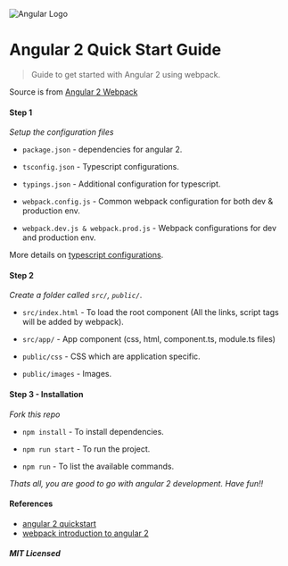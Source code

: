 
![Angular Logo](https://raw.githubusercontent.com/gokulkrishh/angular-2-quick-start/master/public/images/angular.png)

# Angular 2 Quick Start Guide

> Guide to get started with Angular 2 using webpack.

Source is from [Angular 2 Webpack](https://angular.io/docs/ts/latest/guide/webpack.html)

#### Step 1

*Setup the configuration files*

- ```package.json```      - dependencies for angular 2.

- ```tsconfig.json```     - Typescript configurations.

- ```typings.json```      - Additional configuration for typescript.

- ```webpack.config.js``` - Common webpack configuration for both dev & production env.

- ```webpack.dev.js & webpack.prod.js``` - Webpack configurations for dev and production env.

More details on [typescript configurations](https://angular.io/docs/ts/latest/guide/typescript-configuration.html).

#### Step 2

*Create a folder called ```src/```, ```public/```*.

- ```src/index.html```    - To load the root component (All the links, script tags will be added by webpack).

- ```src/app/```          - App component (css, html, component.ts, module.ts files)

- ```public/css```    - CSS which are application specific.

- ```public/images``` - Images.

#### Step 3 - Installation

*Fork this repo*

- ```npm install```   - To install dependencies.

- ```npm run start``` - To run the project.

- ```npm run```       - To list the available commands.


*Thats all, you are good to go with angular 2 development. Have fun!!*

#### References

- [angular 2 quickstart](https://angular.io/docs/ts/latest/quickstart.html)
- [webpack introduction to angular 2](https://angular.io/docs/ts/latest/guide/webpack.html)


##### MIT Licensed
